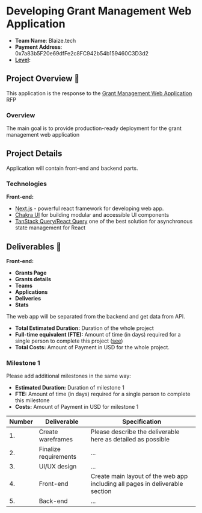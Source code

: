 # Developing Grant Management Web Application

* **Team Name**: Blaize.tech
* **Payment Address**: 0x7a83b5F20e69dfFe2c8FC942b54b159460C3D3d2
* **[Level](https://github.com/w3f/Grants-Program/tree/master#level_slider-levels):** 

## Project Overview :page_facing_up:

This application is the response to the [Grant Management Web Application](https://github.com/w3f/Grants-Program/blob/master/docs/RFPs/Open/grant_management_webapp.md) RFP  

### Overview

The main goal is to provide production-ready deployment for the grant management web application

## Project Details

Application will contain front-end and backend parts.

### Technologies

**Front-end:**
* [Next.js](https://nextjs.org/) - powerful react framework for developing web app.
* [Chakra UI](https://chakra-ui.com/) for building modular and accessible UI components
* [TanStack Query/React Query](https://tanstack.com/query/latest/) one of the best solution for asynchronous state management for React

## Deliverables :nut_and_bolt:

**Front-end:**

* **Grants Page**
* **Grants details**
* **Teams**
* **Applications**
* **Deliveries**
* **Stats**

The web app will be separated from the backend and get data from API.

* **Total Estimated Duration:** Duration of the whole project
* **Full-time equivalent (FTE):**  Amount of time (in days) required for a single person to complete this project ([see](https://en.wikipedia.org/wiki/Full-time_equivalent)) 
* **Total Costs:** Amount of Payment in USD for the whole project. 
### Milestone 1

Please add additional milestones in the same way: 
* **Estimated Duration:** Duration of milestone 1 
* **FTE:**  Amount of time (in days) required for a single person to complete this milestone
* **Costs:** Amount of Payment in USD for milestone 1


| Number | Deliverable           | Specification                                                                | 
|--------|-----------------------|------------------------------------------------------------------------------|
| 1.     | Create wareframes     | Please describe the deliverable here as detailed as possible                 |  
| 2.     | Finalize requirements | ...                                                                          |
| 3.     | UI/UX design          | ...                                                                          |
| 4.     | Front-end             | Create main layout of the web app including all pages in deliverable section |
| 5.     | Back-end              | ...                                                                          |

